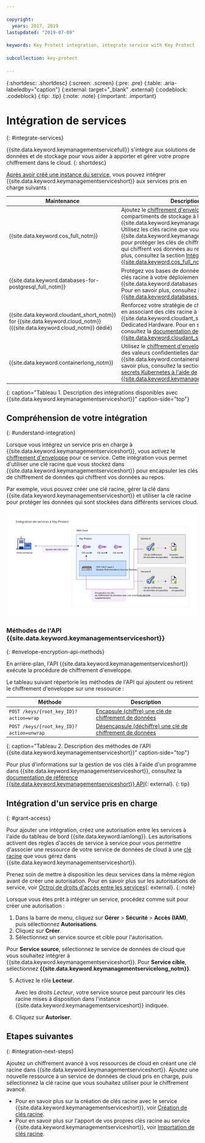 ```yaml
---

copyright:
  years: 2017, 2019
lastupdated: "2019-07-09"

keywords: Key Protect integration, integrate service with Key Protect

subcollection: key-protect

---
```


{:shortdesc: .shortdesc}
{:screen: .screen}
{:pre: .pre}
{:table: .aria-labeledby="caption"}
{:external: target="_blank" .external}
{:codeblock: .codeblock}
{:tip: .tip}
{:note: .note}
{:important: .important}

# Intégration de services
{: #integrate-services}

{{site.data.keyword.keymanagementservicefull}} s'intègre aux solutions de données et de stockage pour vous aider à apporter et gérer votre propre chiffrement dans le cloud.
{: shortdesc}

[Après avoir créé une instance du service](/docs/services/key-protect?topic=key-protect-provision), vous pouvez intégrer {{site.data.keyword.keymanagementserviceshort}} aux services pris en charge suivants :

| Maintenance | Description |
| --- | --- |
| {{site.data.keyword.cos_full_notm}} | Ajoutez le [chiffrement d'enveloppe](/docs/services/key-protect?topic=key-protect-envelope-encryption) à vos compartiments de stockage à l'aide de {{site.data.keyword.keymanagementserviceshort}}. Utilisez les clés racine que vous gérez dans {{site.data.keyword.keymanagementserviceshort}} pour protéger les clés de chiffrement de données qui chiffrent vos données au repos. Pour en savoir plus, consultez la section [Intégration à {{site.data.keyword.cos_full_notm}}](/docs/services/key-protect?topic=key-protect-integrate-cos).|
| {{site.data.keyword.databases-for-postgresql_full_notm}} | Protégez vos bases de données en associant des clés racine à votre déploiement {{site.data.keyword.databases-for-postgresql}}. Pour en savoir plus, consultez la [documentation {{site.data.keyword.databases-for-postgresql}}](/docs/services/databases-for-postgresql?topic=cloud-databases-key-protect).|
| {{site.data.keyword.cloudant_short_notm}} for {{site.data.keyword.cloud_notm}} ({{site.data.keyword.cloud_notm}} dédié)| Renforcez votre stratégie de chiffrement au repos en associant des clés racine à votre instance {{site.data.keyword.cloudant_short_notm}} Dedicated Hardware. Pour en savoir plus, consultez la [documentation de {{site.data.keyword.cloudant_short_notm}}](/docs/services/Cloudant/offerings?topic=cloudant-security#secure-access-control). |
| {{site.data.keyword.containerlong_notm}} | Utilisez le [chiffrement d'enveloppe](/docs/services/key-protect?topic=key-protect-envelope-encryption) pour protéger des valeurs confidentielles dans votre cluster {{site.data.keyword.containershort_notm}}. Pour en savoir plus, consultez la section [Chiffrement des secrets Kubernetes à l'aide de {{site.data.keyword.keymanagementserviceshort}}](/docs/containers?topic=containers-encryption#keyprotect).|
{: caption="Tableau 1. Description des intégrations disponibles avec {{site.data.keyword.keymanagementserviceshort}}" caption-side="top"}

## Compréhension de votre intégration 
{: #understand-integration}

Lorsque vous intégrez un service pris en charge à {{site.data.keyword.keymanagementserviceshort}}, vous activez le [chiffrement d'enveloppe](/docs/services/key-protect?topic=key-protect-envelope-encryption) pour ce service. Cette intégration vous permet d'utiliser une clé racine que vous stockez dans {{site.data.keyword.keymanagementserviceshort}} pour encapsuler les clés de chiffrement de données qui chiffrent vos données au repos. 

Par exemple, vous pouvez créer une clé racine, gérer la clé dans {{site.data.keyword.keymanagementserviceshort}} et utiliser la clé racine pour protéger les données qui sont stockées dans différents services cloud.

![Diagramme illustrant une vue contextuelle de votre intégration {{site.data.keyword.keymanagementserviceshort}}.](../images/kp-integrations.svg)

### Méthodes de l'API {{site.data.keyword.keymanagementserviceshort}}
{: #envelope-encryption-api-methods}

En arrière-plan, l'API {{site.data.keyword.keymanagementserviceshort}} exécute la procédure de chiffrement d'enveloppe.  

Le tableau suivant répertorie les méthodes de l'API qui ajoutent ou retirent le chiffrement d'enveloppe sur une ressource :

| Méthode | Description |
| --- | --- |
| `POST /keys/{root_key_ID}?action=wrap` | [Encapsule (chiffre) une clé de chiffrement de données](/docs/services/key-protect?topic=key-protect-wrap-keys) |
| `POST /keys/{root_key_ID}?action=unwrap` | [Désencapsule (déchiffre) une clé de chiffrement de données](/docs/services/key-protect?topic=key-protect-unwrap-keys) |
{: caption="Tableau 2. Description des méthodes de l'API {{site.data.keyword.keymanagementserviceshort}}" caption-side="top"}

Pour plus d'informations sur la gestion de vos clés à l'aide d'un programme dans {{site.data.keyword.keymanagementserviceshort}}, consultez la [documentation de référence {{site.data.keyword.keymanagementserviceshort}} API](https://{DomainName}/apidocs/key-protect){: external}.
{: tip}

## Intégration d'un service pris en charge
{: #grant-access}

Pour ajouter une intégration, créez une autorisation entre les services à l'aide du tableau de bord {{site.data.keyword.iamlong}}. Les autorisations activent des règles d'accès de service à service pour vous permettre d'associer une ressource de votre service de données de cloud à une [clé racine](/docs/services/key-protect?topic=key-protect-envelope-encryption#key-types) que vous gérez dans {{site.data.keyword.keymanagementserviceshort}}.

Prenez soin de mettre à disposition les deux services dans la même région avant de créer une autorisation. Pour en savoir plus sur les autorisations de service, voir [Octroi de droits d'accès entre les services](/docs/iam?topic=iam-serviceauth){: external}.
{: note}

Lorsque vous êtes prêt à intégrer un service, procédez comme suit pour créer une autorisation :

1. Dans la barre de menu, cliquez sur **Gérer** &gt; **Sécurité** &gt; **Accès (IAM)**, puis sélectionnez **Autorisations**. 
2. Cliquez sur **Créer**.
3. Sélectionnez un service source et cible pour l'autorisation.
 
  Pour **Service source**, sélectionnez le service de données de cloud que vous souhaitez intégrer à {{site.data.keyword.keymanagementserviceshort}}. Pour **Service cible**, sélectionnez **{{site.data.keyword.keymanagementservicelong_notm}}**.

5. Activez le rôle **Lecteur**.

    Avec les droits _Lecteur_, votre service source peut parcourir les clés racine mises à disposition dans l'instance {{site.data.keyword.keymanagementserviceshort}} indiquée.

6. Cliquez sur **Autoriser**.

## Etapes suivantes
{: #integration-next-steps}

Ajoutez un chiffrement avancé à vos ressources de cloud en créant une clé racine dans {{site.data.keyword.keymanagementserviceshort}}. Ajoutez une nouvelle ressource à un service de données de cloud pris en charge, puis sélectionnez la clé racine que vous souhaitez utiliser pour le chiffrement avancé.

- Pour en savoir plus sur la création de clés racine avec le service {{site.data.keyword.keymanagementserviceshort}}, voir [Création de clés racine](/docs/services/key-protect?topic=key-protect-create-root-keys).
- Pour en savoir plus sur l'apport de vos propres clés racine au service {{site.data.keyword.keymanagementserviceshort}}, voir [Importation de clés racine](/docs/services/key-protect?topic=key-protect-import-root-keys).


